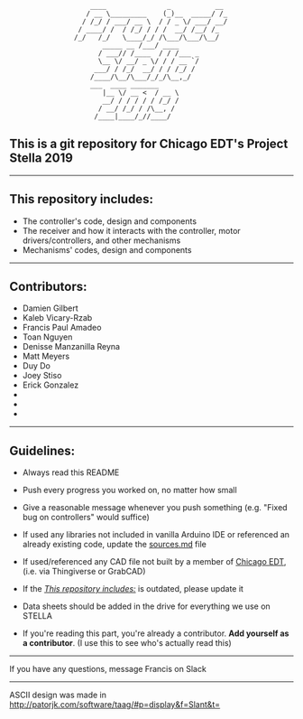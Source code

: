 	 				    ____               _           __ 
	 				   / __ \_________    (_)__  _____/ /_
	 				  / /_/ / ___/ __ \  / / _ \/ ___/ __/      
					 / ____/ /  / /_/ / / /  __/ /__/ /_      
					/_/   /_/   \____/_/ /\___/\___/\__/  
					       _____ __ /___/ ____            
					      / ___// /____  / / /___ _       
					      \__ \/ __/ _ \/ / / __ `/       
					     ___/ / /_/  __/ / / /_/ /        
					    /____/\__/\___/_/_/\__,_/         
						___  ____ _______             
					       |__ \/ __ <  / __ \            
					       __/ / / / / / /_/ /            
					      / __/ /_/ / /\__, /             
					     /____|____/_//____/              


## This is a git repository for Chicago EDT's Project Stella 2019
_______________________________________________________________________________________________________________________________
## This repository includes:
* The controller's code, design and components
* The receiver and how it interacts with the controller, motor drivers/controllers, and other mechanisms
* Mechanisms' codes, design and components
_______________________________________________________________________________________________________________________________
## Contributors:
* Damien Gilbert
* Kaleb Vicary-Rzab
* Francis Paul Amadeo
* Toan Nguyen
* Denisse Manzanilla Reyna
* Matt Meyers
* Duy Do
* Joey Stiso
* Erick Gonzalez
* 
* 
* 
_______________________________________________________________________________________________________________________________
## Guidelines:

* Always read this README

* Push every progress you worked on, no matter how small

* Give a reasonable message whenever you push something (e.g. "Fixed bug on controllers" would suffice)

* If used any libraries not included in vanilla Arduino IDE or referenced an already existing code, update the [sources.md](sources.md) file

* If used/referenced any CAD file not built by a member of [Chicago EDT](https://chicagoedt.org), (i.e. via Thingiverse or GrabCAD) 
 
* If the [*This repository includes:*](README.md#this-repository-includes) is outdated, please update it

* Data sheets should be added in the drive for everything we use on STELLA

* If you're reading this part, you're already a contributor. **Add yourself as a contributor**. (I use this to see who's actually read this)
_______________________________________________________________________________________________________________________________
If you have any questions, message Francis on Slack
_______________________________________________________________________________________________________________________________
ASCII design was made in http://patorjk.com/software/taag/#p=display&f=Slant&t=
